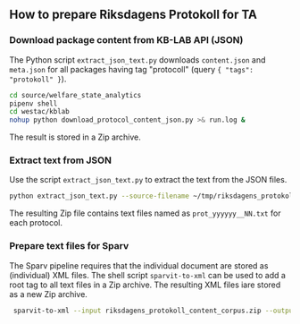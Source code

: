 
## How to prepare Riksdagens Protokoll for TA

### Download package content from KB-LAB API (JSON)

The Python script `extract_json_text.py` downloads `content.json` and `meta.json` for all packages having tag "protocoll" (query `{ "tags": "protokoll" }`).

```bash
cd source/welfare_state_analytics
pipenv shell
cd westac/kblab
nohup python download_protocol_content_json.py >& run.log &
```

The result is stored in a Zip archive.

### Extract text from JSON

Use the script `extract_json_text.py` to extract the text from the JSON files.

```bash
python extract_json_text.py --source-filename ~/tmp/riksdagens_protokoll_content.zip --target-filename ~/tmp/riksdagens_protokoll_content_corpus.zip
```

The resulting Zip file contains text files named as `prot_yyyyyy__NN.txt` for each protocol.

### Prepare text files for Sparv

The Sparv pipeline requires that the individual document are stored as (individual) XML files. The shell script `sparvit-to-xml` can be used to add a root tag to all text files in a Zip archive. The resulting XML files iare stored as a new Zip archive.

```bash
 sparvit-to-xml --input riksdagens_protokoll_content_corpus.zip --output riksdagens_protokoll_content_corpus_xml.zip
 ```

